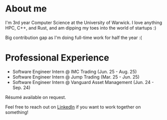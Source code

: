 # About me
I'm 3rd year Computer Science at the University of Warwick. I love anything HPC, C++, and Rust, and am dipping my toes into the world of startups :)

Big contribution gap as I'm doing full-time work for half the year :(

# Professional Experience
- Software Engineer Intern @ IMC Trading (Jun. 25 - Aug. 25)
- Software Engineer Intern @ Jump Trading (Mar. 25 - Jun. 25)
- Software Engineer Intern @ Vanguard Asset Management (Jun. 24 - Sep. 24)

Résumé available on request.

Feel free to reach out on [LinkedIn](https://www.linkedin.com/in/alexdo04/) if you want to work together on something!
